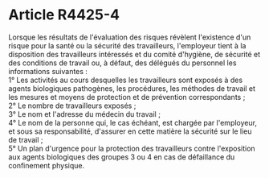 # Article R4425-4

  
Lorsque les résultats de l'évaluation des risques révèlent l'existence d'un risque pour la santé ou la sécurité des travailleurs, l'employeur tient à la disposition des travailleurs intéressés et du comité d'hygiène, de sécurité et des conditions de travail ou, à défaut, des délégués du personnel les informations suivantes :   
1° Les activités au cours desquelles les travailleurs sont exposés à des agents biologiques pathogènes, les procédures, les méthodes de travail et les mesures et moyens de protection et de prévention correspondants ;   
2° Le nombre de travailleurs exposés ;   
3° Le nom et l'adresse du médecin du travail ;   
4° Le nom de la personne qui, le cas échéant, est chargée par l'employeur, et sous sa responsabilité, d'assurer en cette matière la sécurité sur le lieu de travail ;   
5° Un plan d'urgence pour la protection des travailleurs contre l'exposition aux agents biologiques des groupes 3 ou 4 en cas de défaillance du confinement physique.